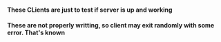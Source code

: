 #### These CLients are just to test if server is up and working
#### These are not properly writting, so client may exit randomly with some error. That's known
